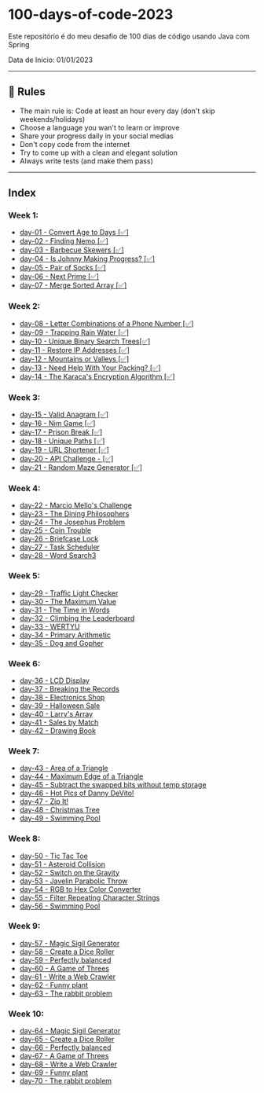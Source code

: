 # 100-days-of-code-2023
Este repositório é do meu desafio de 100 dias de código usando Java com Spring

Data de Início: 01/01/2023

---

## 🚩 Rules

- The main rule is: Code at least an hour every day (don't skip weekends/holidays)
- Choose a language you wan't to learn or improve
- Share your progress daily in your social medias
- Don't copy code from the internet
- Try to come up with a clean and elegant solution
- Always write tests (and make them pass)

---

## Index

### Week 1:
- [day-01 - Convert Age to Days [✅]](https://github.com/IAPOLINARIO/100-days-of-code/tree/main/Month-1/Week-01/day-01)
- [day-02 - Finding Nemo [✅]](https://github.com/IAPOLINARIO/100-days-of-code/tree/main/Month-1/Week-01/day-02)
- [day-03 - Barbecue Skewers [✅]](https://github.com/IAPOLINARIO/100-days-of-code/tree/main/Month-1/Week-01/day-03)
- [day-04 - Is Johnny Making Progress?  [✅]](https://github.com/IAPOLINARIO/100-days-of-code/tree/main/Month-1/Week-01/day-04)
- [day-05 - Pair of Socks [✅]](https://github.com/IAPOLINARIO/100-days-of-code/tree/main/Month-1/Week-01/day-05)
- [day-06 - Next Prime [✅]](https://github.com/IAPOLINARIO/100-days-of-code/tree/main/Month-1/Week-01/day-06)
- [day-07 - Merge Sorted Array [✅]](https://github.com/IAPOLINARIO/100-days-of-code/tree/main/Month-1/Week-01/day-07)

### Week 2:
- [day-08 - Letter Combinations of a Phone Number [✅]](https://github.com/IAPOLINARIO/100-days-of-code/tree/main/Month-1/Week-02/day-08)
- [day-09 - Trapping Rain Water [✅]](https://github.com/IAPOLINARIO/100-days-of-code/tree/main/Month-1/Week-02/day-09)
- [day-10 - Unique Binary Search Trees[✅]](https://github.com/IAPOLINARIO/100-days-of-code/tree/main/Month-1/Week-02/day-10)
- [day-11 - Restore IP Addresses [✅]](https://github.com/IAPOLINARIO/100-days-of-code/tree/main/Month-1/Week-02/day-11)
- [day-12 - Mountains or Valleys [✅]](https://github.com/IAPOLINARIO/100-days-of-code/tree/main/Month-1/Week-02/day-12)
- [day-13 - Need Help With Your Packing? [✅]](https://github.com/IAPOLINARIO/100-days-of-code/tree/main/Month-1/Week-02/day-13)
- [day-14 - The Karaca's Encryption Algorithm [✅]](https://github.com/IAPOLINARIO/100-days-of-code/tree/main/Month-1/Week-02/day-14)

### Week 3:
- [day-15 - Valid Anagram [✅]](https://github.com/IAPOLINARIO/100-days-of-code/tree/main/Month-1/Week-03/day-15)
- [day-16 - Nim Game [✅]](https://github.com/IAPOLINARIO/100-days-of-code/tree/main/Month-1/Week-03/day-16)
- [day-17 - Prison Break [✅]](https://github.com/IAPOLINARIO/100-days-of-code/tree/main/Month-1/Week-03/day-17)
- [day-18 - Unique Paths [✅]](https://github.com/IAPOLINARIO/100-days-of-code/tree/main/Month-1/Week-03/day-18)
- [day-19 - URL Shortener [✅]](https://github.com/IAPOLINARIO/100-days-of-code/tree/main/Month-1/Week-03/day-19)
- [day-20 - API Challenge - [✅]](https://github.com/IAPOLINARIO/100-days-of-code/tree/main/Month-1/Week-03/day-20)
- [day-21 - Random Maze Generator [✅]](https://github.com/IAPOLINARIO/100-days-of-code/tree/main/Month-1/Week-03/day-21)

### Week 4:
- [day-22 - Marcio Mello's Challenge](https://github.com/IAPOLINARIO/100-days-of-code/tree/main/Month-1/Week-04/day-22)
- [day-23 - The Dining Philosophers](https://github.com/IAPOLINARIO/100-days-of-code/tree/main/Month-1/Week-04/day-23)
- [day-24 - The Josephus Problem](https://github.com/IAPOLINARIO/100-days-of-code/tree/main/Month-1/Week-04/day-24)
- [day-25 - Coin Trouble](https://github.com/IAPOLINARIO/100-days-of-code/tree/main/Month-1/Week-04/day-25)
- [day-26 - Briefcase Lock](https://github.com/IAPOLINARIO/100-days-of-code/tree/main/Month-1/Week-04/day-26)
- [day-27 - Task Scheduler](https://github.com/IAPOLINARIO/100-days-of-code/tree/main/Month-1/Week-04/day-27)
- [day-28 - Word Search3](https://github.com/IAPOLINARIO/100-days-of-code/tree/main/Month-1/Week-04/day-28)

### Week 5:
- [day-29 - Traffic Light Checker](https://github.com/IAPOLINARIO/100-days-of-code/tree/main/Month-2/Week-05/day-29)
- [ day-30 - The Maximum Value](https://github.com/IAPOLINARIO/100-days-of-code/tree/main/Month-2/Week-05/day-30)
- [day-31 - The Time in Words](https://github.com/IAPOLINARIO/100-days-of-code/tree/main/Month-2/Week-05/day-31)
- [day-32 - Climbing the Leaderboard](https://github.com/IAPOLINARIO/100-days-of-code/tree/main/Month-2/Week-05/day-32)
- [day-33 - WERTYU](https://github.com/IAPOLINARIO/100-days-of-code/tree/main/Month-2/Week-05/day-33)
- [day-34 - Primary Arithmetic](https://github.com/IAPOLINARIO/100-days-of-code/tree/main/Month-2/Week-05/day-34)
- [day-35 - Dog and Gopher](https://github.com/IAPOLINARIO/100-days-of-code/tree/main/Month-2/Week-05/day-35)

### Week 6:
- [day-36 - LCD Display](https://github.com/IAPOLINARIO/100-days-of-code/tree/main/Month-2/Week-06/day-36)
- [day-37 - Breaking the Records](https://github.com/IAPOLINARIO/100-days-of-code/tree/main/Month-2/Week-06/day-37)
- [day-38 - Electronics Shop](https://github.com/IAPOLINARIO/100-days-of-code/tree/main/Month-2/Week-06/day-38)
- [day-39 - Halloween Sale](https://github.com/IAPOLINARIO/100-days-of-code/tree/main/Month-2/Week-06/day-39)
- [day-40 - Larry's Array](https://github.com/IAPOLINARIO/100-days-of-code/tree/main/Month-2/Week-06/day-40)
- [day-41 - Sales by Match](https://github.com/IAPOLINARIO/100-days-of-code/tree/main/Month-2/Week-06/day-41)
- [day-42 - Drawing Book](https://github.com/IAPOLINARIO/100-days-of-code/tree/main/Month-2/Week-06/day-42)

### Week 7:
- [day-43 - Area of a Triangle](https://github.com/IAPOLINARIO/100-days-of-code/tree/main/Month-2/Week-07/day-43)
- [day-44 - Maximum Edge of a Triangle](https://github.com/IAPOLINARIO/100-days-of-code/tree/main/Month-2/Week-07/day-44)
- [day-45 - Subtract the swapped bits without temp storage](https://github.com/IAPOLINARIO/100-days-of-code/tree/main/Month-2/Week-07/day-45)
- [day-46 - Hot Pics of Danny DeVito!](https://github.com/IAPOLINARIO/100-days-of-code/tree/main/Month-2/Week-07/day-46)
- [day-47 - Zip It!](https://github.com/IAPOLINARIO/100-days-of-code/tree/main/Month-2/Week-07/day-47)
- [day-48 - Christmas Tree](https://github.com/IAPOLINARIO/100-days-of-code/tree/main/Month-2/Week-07/day-48)
- [day-49 - Swimming Pool](https://github.com/IAPOLINARIO/100-days-of-code/tree/main/Month-2/Week-07/day-49)

### Week 8:
- [day-50 - Tic Tac Toe](https://github.com/IAPOLINARIO/100-days-of-code/tree/main/Month-2/Week-08/day-50)
- [day-51 - Asteroid Collision](https://github.com/IAPOLINARIO/100-days-of-code/tree/main/Month-2/Week-08/day-51)
- [day-52 - Switch on the Gravity](https://github.com/IAPOLINARIO/100-days-of-code/tree/main/Month-2/Week-08/day-52)
- [day-53 - Javelin Parabolic Throw](https://github.com/IAPOLINARIO/100-days-of-code/tree/main/Month-2/Week-08/day-53)
- [day-54 - RGB to Hex Color Converter](https://github.com/IAPOLINARIO/100-days-of-code/tree/main/Month-2/Week-08/day-54)
- [day-55 - Filter Repeating Character Strings](https://github.com/IAPOLINARIO/100-days-of-code/tree/main/Month-2/Week-08/day-55)
- [day-56 - Swimming Pool](https://github.com/IAPOLINARIO/100-days-of-code/tree/main/Month-2/Week-08/day-56)

### Week 9:
- [day-57 - Magic Sigil Generator](https://github.com/IAPOLINARIO/100-days-of-code/tree/main/Month-3/Week-09/day-57)
- [day-58 - Create a Dice Roller](https://github.com/IAPOLINARIO/100-days-of-code/tree/main/Month-3/Week-09/day-58)
- [day-59 - Perfectly balanced](https://github.com/IAPOLINARIO/100-days-of-code/tree/main/Month-3/Week-09/day-59)
- [day-60 - A Game of Threes](https://github.com/IAPOLINARIO/100-days-of-code/tree/main/Month-3/Week-09/day-60)
- [day-61 - Write a Web Crawler](https://github.com/IAPOLINARIO/100-days-of-code/tree/main/Month-3/Week-09/day-61)
- [day-62 - Funny plant](https://github.com/IAPOLINARIO/100-days-of-code/tree/main/Month-3/Week-09/day-62)
- [day-63 - The rabbit problem](https://github.com/IAPOLINARIO/100-days-of-code/tree/main/Month-3/Week-09/day-63)

### Week 10:
- [day-64 - Magic Sigil Generator](https://github.com/IAPOLINARIO/100-days-of-code/tree/main/Month-3/Week-10/day-64)
- [day-65 - Create a Dice Roller](https://github.com/IAPOLINARIO/100-days-of-code/tree/main/Month-3/Week-10/day-65)
- [day-66 - Perfectly balanced](https://github.com/IAPOLINARIO/100-days-of-code/tree/main/Month-3/Week-10/day-66)
- [day-67 - A Game of Threes](https://github.com/IAPOLINARIO/100-days-of-code/tree/main/Month-3/Week-10/day-67)
- [day-68 - Write a Web Crawler](https://github.com/IAPOLINARIO/100-days-of-code/tree/main/Month-3/Week-10/day-68)
- [day-69 - Funny plant](https://github.com/IAPOLINARIO/100-days-of-code/tree/main/Month-3/Week-10/day-69)
- [day-70 - The rabbit problem](https://github.com/IAPOLINARIO/100-days-of-code/tree/main/Month-3/Week-10/day-70)
